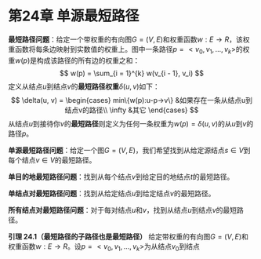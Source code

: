 # 第24章 单源最短路径

**最短路径问题**：给定一个带权重的有向图$G = (V, E)$和权重函数$w: E \rightarrow R$，该权重函数将每条边映射到实数值的权重上。图中一条路径$p = <v_0, v_1, ..., v_k>$的权重$w(p)$是构成该路径的所有边的权重之和：
$$
w(p) = \sum_{i = 1}^{k} w(v_{i - 1}, v_i)
$$
定义从结点$u$到结点$v$的**最短路径权重**$\delta(u, v)$如下：
$$
\delta(u, v) = 
\begin{cases}
min\{w(p):u-p->v\} &如果存在一条从结点u到结点v的路径\\
\infty &其它
\end{cases}
$$
从结点$u$到接待你$v$的**最短路径**则定义为任何一条权重为$w(p) = \delta(u, v)$的从$u$到$v$的路径$p$。

**单源最短路径问题**：给定一个图$G = (V, E)$，我们希望找到从给定源结点$s \in V$到每个结点$v \in V$的最短路径。

**单目的地最短路径问题**：找到从每个结点$v$到给定目的地结点$t$的最短路径。

**单结点对最短路径问题**：找到从给定结点$u$到给定结点$v$的最短路径。

**所有结点对最短路径问题**：对于每对结点$u$和$v$，找到从结点$u$到结点$v$的最短路径。

**引理 24.1（最短路径的子路径也是最短路径）** 给定带权重的有向图$G = (V, E)$和权重函数$w: E \rightarrow R$。设$p = <v_0, v_1, ..., v_k>$为从结点$v_0$到结点